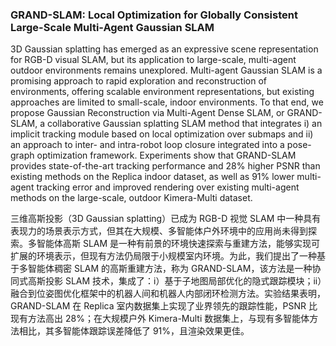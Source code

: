 ### GRAND-SLAM: Local Optimization for Globally Consistent Large-Scale Multi-Agent Gaussian SLAM

3D Gaussian splatting has emerged as an expressive scene representation for RGB-D visual SLAM, but its application to large-scale, multi-agent outdoor environments remains unexplored. Multi-agent Gaussian SLAM is a promising approach to rapid exploration and reconstruction of environments, offering scalable environment representations, but existing approaches are limited to small-scale, indoor environments. To that end, we propose Gaussian Reconstruction via Multi-Agent Dense SLAM, or GRAND-SLAM, a collaborative Gaussian splatting SLAM method that integrates i) an implicit tracking module based on local optimization over submaps and ii) an approach to inter- and intra-robot loop closure integrated into a pose-graph optimization framework. Experiments show that GRAND-SLAM provides state-of-the-art tracking performance and 28% higher PSNR than existing methods on the Replica indoor dataset, as well as 91% lower multi-agent tracking error and improved rendering over existing multi-agent methods on the large-scale, outdoor Kimera-Multi dataset.

三维高斯投影（3D Gaussian splatting）已成为 RGB-D 视觉 SLAM 中一种具有表现力的场景表示方式，但其在大规模、多智能体户外环境中的应用尚未得到探索。多智能体高斯 SLAM 是一种有前景的环境快速探索与重建方法，能够实现可扩展的环境表示，但现有方法仍局限于小规模室内环境。为此，我们提出了一种基于多智能体稠密 SLAM 的高斯重建方法，称为 GRAND-SLAM，该方法是一种协同式高斯投影 SLAM 技术，集成了：i）基于子地图局部优化的隐式跟踪模块；ii）融合到位姿图优化框架中的机器人间和机器人内部闭环检测方法。实验结果表明，GRAND-SLAM 在 Replica 室内数据集上实现了业界领先的跟踪性能，PSNR 比现有方法高出 28%；在大规模户外 Kimera-Multi 数据集上，与现有多智能体方法相比，其多智能体跟踪误差降低了 91%，且渲染效果更佳。
